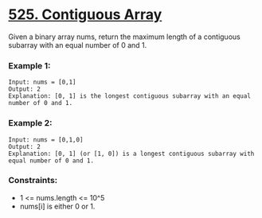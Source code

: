 # [525. Contiguous Array](https://leetcode.com/problems/contiguous-array/description/)
Given a binary array nums, return the maximum length of a contiguous subarray with an equal number of 0 and 1.  

 

### Example 1:
```text
Input: nums = [0,1]
Output: 2
Explanation: [0, 1] is the longest contiguous subarray with an equal number of 0 and 1.
```
### Example 2:
```text
Input: nums = [0,1,0]
Output: 2
Explanation: [0, 1] (or [1, 0]) is a longest contiguous subarray with equal number of 0 and 1.
``` 

### Constraints:

* 1 <= nums.length <= 10^5
* nums[i] is either 0 or 1.
